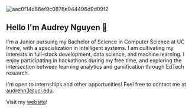![aac0f14d86ef9c0876e944496d9d09f2](https://user-images.githubusercontent.com/97079096/148705680-4107c0d0-5832-47f3-9aba-fe370b5bf8e0.gif)

## Hello I'm Audrey Nguyen 🌸

I'm a Junior pursuing my Bachelor of Science in Computer Science at UC Irvine, with a specialization in intelligent systems. I am cultivating my interests in full-stack development, data science, and machine learning. I enjoy participating in hackathons during my free time, and exploring the intersection between learning analytics and gamification through EdTech research.

I'm open to internships and other opportunities! Feel free to contact me at audrehn3@uci.edu.

Visit my [website](https://aud-dreams.github.io/)!
